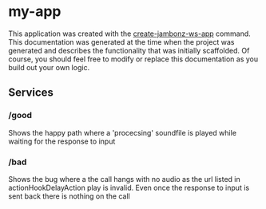 # my-app

This application was created with the [create-jambonz-ws-app](https://www.npmjs.com/package/create-jambonz-ws-app) command.  This documentation was generated at the time when the project was generated and describes the functionality that was initially scaffolded.  Of course, you should feel free to modify or replace this documentation as you build out your own logic.

## Services


### /good
Shows the happy path where a 'procecsing' soundfile is played while waiting for the response to input

### /bad
Shows the bug where a the call hangs with no audio as the url listed in actionHookDelayAction play is invalid.
Even once the response to input is sent back there is nothing on the call

